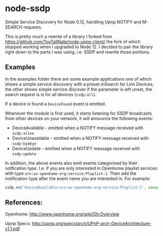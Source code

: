 # node-ssdp

Simple Service Discovery for Node 0.12, handling Upnp NOTIFY and M-SEARCH requests. 

This is pretty much a rewrite of a library I forked from https://github.com/TooTallNate/node-upnp-client/ the fork of which stopped working when I upgraded to Node 12. I decided to pair the library right down to the parts I was using, i.e. SSDP and rewrite those portions. 

## Examples

In the examples folder there are some example applications one of which shows a simple service discovery with a preset mSearch for Linn Devices; the other shows simple service discover if the parameter is left unset, the search request is is for all devices (`ssdp:all`). 

If a device is found a `DeviceFound` event is emitted. 

Whenever the module is first used, it starts listening for SSDP broadcasts from other devices on your network, it will announce the following events:

* DeviceAvailable - emitted when a NOTIFY message received with `ssdp:alive`
* DeviceUnavailable - emitted when a NOTIFY message received with `ssdp:byebye`
* DeviceUpdate - emitted when a NOTIFY message received with `ssdp:update`

In addition, the above events also emit events categorised by their notfication type. I.e. if you are only interested in Openhome playlist services with type `urn:av-openhome-org:service:Playlist:1`. Then add the notification type after the event name you are interested in. For example:

```javascript
ssdp.on('DeviceAvailable:urn:av-openhome-org:service:Playlist:1', console.log);
```

## References:
Openhome:
http://www.openhome.org/wiki/Oh:Overview

Upnp Specs:
http://upnp.org/specs/arch/UPnP-arch-DeviceArchitecture-v1.1.pdf